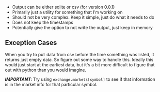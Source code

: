 - Output can be either sqlite or csv (for version 0.0.1)
- Primarily just a utility for something that I'm working on
- Should not be very complex. Keep it simple, just do what it needs to do
- Does not keep the timestamps
- Potentially give the option to not write the output, just keep in memory

## Exception Cases

When you try to pull data from csv before the time something was listed, it returns just empty
data. So figure out some way to handle this. Ideally this would just start at the earliest data,
but it's a bit more difficult to figure that out with python than you would imagine.

***IMPORTANT***: Try using `exchange.markets[symbol]` to see if that information is in the market
info for that particular symbol.
